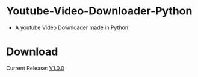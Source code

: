 # Youtube-Video-Downloader-Python

* A youtube Video Downloader made in Python.

# Download

Current Release: [V1.0.0](https://github.com/ArcherEvil/Youtube-Video-Downloader-Python/releases/tag/Releases)
